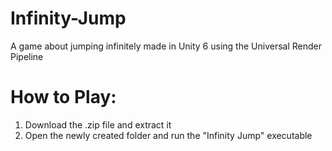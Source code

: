 # Infinity-Jump
A game about jumping infinitely made in Unity 6 using the Universal Render Pipeline

# How to Play:
1. Download the .zip file and extract it
2. Open the newly created folder and run the "Infinity Jump" executable
